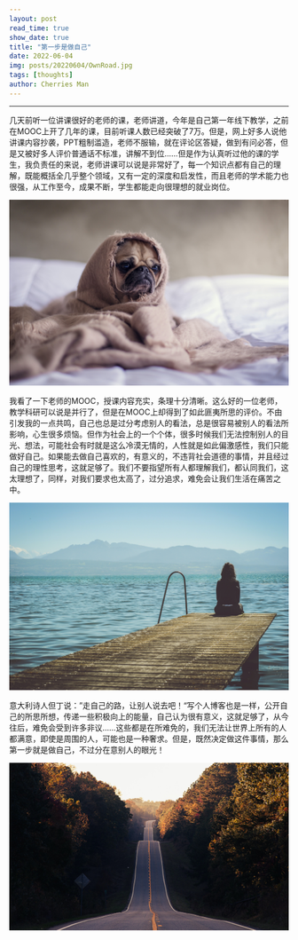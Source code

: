 ```yaml
---
layout: post
read_time: true
show_date: true
title: "第一步是做自己"
date: 2022-06-04
img: posts/20220604/OwnRoad.jpg
tags: [thoughts]
author: Cherries Man
---
```


****

几天前听一位讲课很好的老师的课，老师讲道，今年是自己第一年线下教学，之前在MOOC上开了几年的课，目前听课人数已经突破了7万。但是，网上好多人说他讲课内容抄袭，PPT粗制滥造，老师不服输，就在评论区答疑，做到有问必答，但是又被好多人评价普通话不标准，讲解不到位……但是作为认真听过他的课的学生，我负责任的来说，老师讲课可以说是非常好了，每一个知识点都有自己的理解，既能概括全几乎整个领域，又有一定的深度和启发性，而且老师的学术能力也很强，从工作至今，成果不断，学生都能走向很理想的就业岗位。

![](../assets/img/posts/20220604/sad.jpg)

我看了一下老师的MOOC，授课内容充实，条理十分清晰。这么好的一位老师，教学科研可以说是并行了，但是在MOOC上却得到了如此匪夷所思的评价。不由引发我的一点共鸣，自己也总是过分考虑别人的看法，总是很容易被别人的看法所影响，心生很多烦恼。但作为社会上的一个个体，很多时候我们无法控制别人的目光、想法，可能社会有时就是这么冷漠无情的，人性就是如此偏激感性，我们只能做好自己。如果能去做自己喜欢的，有意义的，不违背社会道德的事情，并且经过自己的理性思考，这就足够了。我们不要指望所有人都理解我们，都认同我们，这太理想了，同样，对我们要求也太高了，过分追求，难免会让我们生活在痛苦之中。

![](../assets/img/posts/20220604/sadness.jpg)

意大利诗人但丁说：”走自己的路，让别人说去吧！“写个人博客也是一样，公开自己的所思所想，传递一些积极向上的能量，自己认为很有意义，这就足够了，从今往后，难免会受到许多非议……这些都是在所难免的，我们无法让世界上所有的人都满意，即使是周围的人，可能也是一种奢求。但是，既然决定做这件事情，那么第一步就是做自己，不过分在意别人的眼光！

![](../assets/img/posts/20220604/Road.jpg)